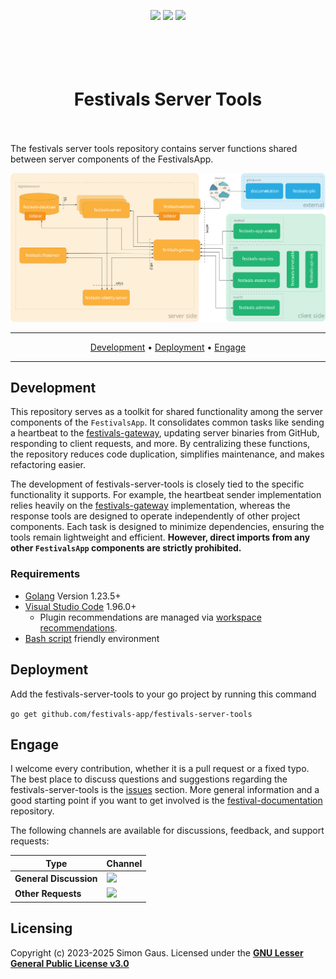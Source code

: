 <p align="center">
   <a href="https://github.com/festivals-app/festivals-server-tools/commits/" title="Last Commit"><img src="https://img.shields.io/github/last-commit/festivals-app/festivals-server-tools?style=flat"></a>
   <a href="https://github.com/festivals-app/festivals-server-tools/issues" title="Open Issues"><img src="https://img.shields.io/github/issues/festivals-app/festivals-server-tools?style=flat"></a>
   <a href="./LICENSE" title="License"><img src="https://img.shields.io/github/license/festivals-app/festivals-server-tools.svg"></a>
</p>

<h1 align="center">
  <br/><br/>
    Festivals Server Tools
  <br/><br/>
</h1>

The festivals server tools repository contains server functions shared between server components of the FestivalsApp.

![Figure 1: Architecture Overview Highlighted](https://github.com/Festivals-App/festivals-documentation/blob/main/images/architecture/architecture_overview.svg "Figure 1: Architecture Overview")

<hr/>
<p align="center">
  <a href="#development">Development</a> •
  <a href="#deployment">Deployment</a> •
  <a href="#engage">Engage</a>
</p>
<hr/>

## Development

This repository serves as a toolkit for shared functionality among the server components of the `FestivalsApp`. It consolidates common tasks like sending a heartbeat to the [festivals-gateway](https://github.com/Festivals-App/festivals-gateway), updating server binaries from GitHub, responding to client requests, and more. By centralizing these functions, the repository reduces code duplication, simplifies maintenance, and makes refactoring easier.

The development of festivals-server-tools is closely tied to the specific functionality it supports. For example, the heartbeat sender implementation relies heavily on the [festivals-gateway](https://github.com/Festivals-App/festivals-gateway) implementation, whereas the response tools are designed to operate independently of other project components. Each task is designed to minimize dependencies, ensuring the tools remain lightweight and efficient. **However, direct imports from any other `FestivalsApp` components are strictly prohibited.**

### Requirements

- [Golang](https://go.dev/) Version 1.23.5+
- [Visual Studio Code](https://code.visualstudio.com/download) 1.96.0+
  - Plugin recommendations are managed via [workspace recommendations](https://code.visualstudio.com/docs/editor/extension-marketplace#_recommended-extensions).
- [Bash script](https://en.wikipedia.org/wiki/Bash_(Unix_shell)) friendly environment

## Deployment

Add the festivals-server-tools to your go project by running this command

`go get github.com/festivals-app/festivals-server-tools`

## Engage

I welcome every contribution, whether it is a pull request or a fixed typo. The best place to discuss questions and suggestions regarding the festivals-server-tools is the [issues](https://github.com/festivals-app/festivals-server-tools/issues/) section. More general information and a good starting point if you want to get involved is the [festival-documentation](https://github.com/Festivals-App/festivals-documentation) repository.

The following channels are available for discussions, feedback, and support requests:

| Type                     | Channel                                                |
| ------------------------ | ------------------------------------------------------ |
| **General Discussion**   | <a href="https://github.com/festivals-app/festivals-documentation/issues/new/choose" title="General Discussion"><img src="https://img.shields.io/github/issues/festivals-app/festivals-documentation/question.svg?style=flat-square"></a> </a>   |
| **Other Requests**    | <a href="mailto:simon.cay.gaus@gmail.com" title="Email me"><img src="https://img.shields.io/badge/email-Simon-green?logo=mail.ru&style=flat-square&logoColor=white"></a>   |

## Licensing

Copyright (c) 2023-2025 Simon Gaus. Licensed under the [**GNU Lesser General Public License v3.0**](./LICENSE)